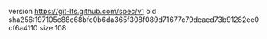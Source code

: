 version https://git-lfs.github.com/spec/v1
oid sha256:197105c88c68bfc0b6da365f308f089d71677c79deaed73b91282ee0cf6a4110
size 108
